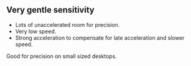 ## Very gentle sensitivity

* Lots of unaccelerated room for precision.
* Very low speed.
* Strong acceleration to compensate for late acceleration and slower speed.

Good for precision on small sized desktops.
